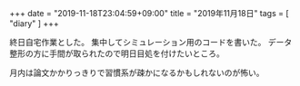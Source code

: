 +++
date = "2019-11-18T23:04:59+09:00"
title = "2019年11月18日"
tags = [ "diary" ]
+++

終日自宅作業とした。
集中してシミュレーション用のコードを書いた。
データ整形の方に手間が取られたので明日目処を付けたいところ。

月内は論文かかりっきりで習慣系が疎かになるかもしれないのが怖い。
